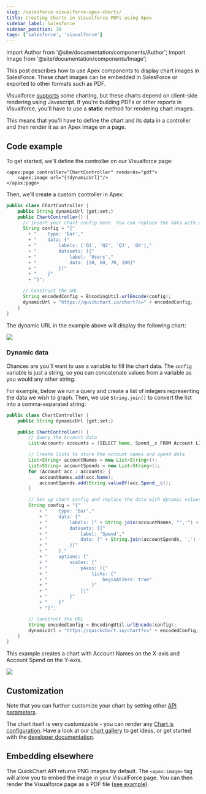 ```yaml
---
slug: /salesforce-visualforce-apex-charts/
title: Creating Charts in Visualforce PDFs using Apex
sidebar_label: Salesforce
sidebar_position: 30
tags: ['salesforce', 'visualforce']
---
```


import Author from '@site/documentation/components/Author';
import Image from '@site/documentation/components/Image';

This post describes how to use Apex components to display chart images in SalesForce. These chart images can be embedded in SalesForce or exported to other formats such as PDF.

Visualforce [supports](https://developer.salesforce.com/docs/atlas.en-us.pages.meta/pages/pages_charting.htm) some charting, but these charts depend on client-side rendering using Javascript. If you're building PDFs or other reports in Visualforce, you'll have to use a **static** method for rendering chart images.

This means that you'll have to define the chart and its data in a controller and then render it as an Apex image on a page.

## Code example

To get started, we'll define the controller on our Visualforce page:

```
<apex:page controller="ChartController" renderAs="pdf">
    <apex:image url="{!dynamicUrl}"/>
</apex:page>
```

Then, we'll create a custom controller in Apex:

```java
public class ChartController {
    public String dynamicUrl {get;set;}
    public ChartController() {
      // Insert your chart config here. You can replace the data with dynamic values.
      String config = "{"
        + "    type: 'bar',"
        + "    data: {"
        + "        labels: ['Q1', 'Q2', 'Q3', 'Q4'],"
        + "        datasets: [{"
        + "            label: 'Users',"
        + "            data: [50, 60, 70, 180]"
        + "        }]"
        + "    }"
        + "}";

      // Construct the URL
      String encodedConfig = EncodingUtil.urlEncode(config);
      dynamicUrl = "https://quickchart.io/chart?c=" + encodedConfig;
    }
}
```

The dynamic URL in the example above will display the following chart:

<Image maxWidth={600} caption="Chart image rendered in Salesforce via Apex component" src="https://quickchart.io/chart?c=%7B%0A%20%20type%3A%20%27bar%27%2C%0A%20%20data%3A%20%7B%0A%20%20%20%20labels%3A%20%5B%27Q1%27%2C%20%27Q2%27%2C%20%27Q3%27%2C%20%27Q4%27%5D%2C%0A%20%20%20%20datasets%3A%20%5B%7B%0A%20%20%20%20%20%20label%3A%20%27Users%27%2C%0A%20%20%20%20%20%20data%3A%20%5B50%2C%2060%2C%2070%2C%20180%5D%0A%20%20%20%20%7D%5D%0A%20%20%7D%0A%7D%0A" />

### Dynamic data

Chances are you'll want to use a variable to fill the chart data. The `config` variable is just a string, so you can concatenate values from a variable as you would any other string.

For example, below we run a query and create a list of integers representing the data we wish to graph. Then, we use `String.join()` to convert the list into a comma-separated string:

```java
public class ChartController {
    public String dynamicUrl {get;set;}

    public ChartController() {
        // Query the Account data
        List<Account> accounts = [SELECT Name, Spend__c FROM Account LIMIT 4];

        // Create lists to store the account names and spend data
        List<String> accountNames = new List<String>();
        List<String> accountSpends = new List<String>();
        for (Account acc : accounts) {
            accountNames.add(acc.Name);
            accountSpends.add(String.valueOf(acc.Spend__c));
        }

        // Set up chart config and replace the data with dynamic values.
        String config = "{"
            + "    type: 'bar',"
            + "    data: {"
            + "        labels: [" + String.join(accountNames, "','") + "],"
            + "        datasets: [{"
            + "            label: 'Spend',"
            + "            data: [" + String.join(accountSpends, ',') + "]"
            + "        }]"
            + "    },"
            + "    options: {"
            + "        scales: {"
            + "            yAxes: [{"
            + "                ticks: {"
            + "                    beginAtZero: true"
            + "                }"
            + "            }]"
            + "        }"
            + "    }"
            + "}";

        // Construct the URL
        String encodedConfig = EncodingUtil.urlEncode(config);
        dynamicUrl = "https://quickchart.io/chart?c=" + encodedConfig;
    }
}
```

This example creates a chart with Account Names on the X-axis and Account Spend on the Y-axis.

<Image maxWidth={600} caption="Chart image rendered using Apex with dynamic queried data" src="https://quickchart.io/chart?c=%7B%0A%20%20type%3A%20%27bar%27%2C%0A%20%20data%3A%20%7B%0A%20%20%20%20labels%3A%20%5B%27Account%201%27%2C%20%27Account%202%27%2C%20%27Account%203%27%2C%20%27Account%204%27%5D%2C%0A%20%20%20%20datasets%3A%20%5B%0A%20%20%20%20%20%20%7B%0A%20%20%20%20%20%20%20%20label%3A%20%27Spend%27%2C%0A%20%20%20%20%20%20%20%20data%3A%20%5B1200%2C%20800%2C%201500%2C%20900%5D%2C%0A%20%20%20%20%20%20%7D%2C%0A%20%20%20%20%5D%2C%0A%20%20%7D%2C%0A%20%20options%3A%20%7B%0A%20%20%20%20scales%3A%20%7B%0A%20%20%20%20%20%20yAxes%3A%20%5B%0A%20%20%20%20%20%20%20%20%7B%0A%20%20%20%20%20%20%20%20%20%20ticks%3A%20%7B%0A%20%20%20%20%20%20%20%20%20%20%20%20beginAtZero%3A%20true%2C%0A%20%20%20%20%20%20%20%20%20%20%7D%2C%0A%20%20%20%20%20%20%20%20%7D%2C%0A%20%20%20%20%20%20%5D%2C%0A%20%20%20%20%7D%2C%0A%20%20%7D%2C%0A%7D" />

## Customization

Note that you can further customize your chart by setting other [API parameters](/documentation/usage/parameters/).

The chart itself is very customizable - you can render any [Chart.js configuration](https://www.chartjs.org/docs/2.9.4/getting-started/). Have a look at our [chart gallery](https://quickchart.io/gallery/) to get ideas, or get started with the [developer documentation](/documentation/).

## Embedding elsewhere

The QuickChart API returns PNG images by default. The `<apex:image>` tag will allow you to embed the image in your VisualForce page. You can then render the Visualforce page as a PDF file ([see example](https://developer.salesforce.com/docs/atlas.en-us.pages.meta/pages/pages_output_pdf_renderas.htm)).

<Author />

